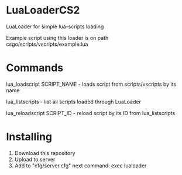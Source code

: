 # LuaLoaderCS2
LuaLoader for simple lua-scripts loading

Example script using this loader is on path csgo/scripts/vscripts/example.lua

# Commands

lua_loadscript SCRIPT_NAME - loads script from scripts/vscripts by its name

lua_listscripts - list all scripts loaded through LuaLoader

lua_reloadscript SCRIPT_ID -  reload script by its ID from lua_listscripts

# Installing

1) Download this repository
2) Upload to server
3) Add to "cfg/server.cfg" next command: exec lualoader
